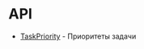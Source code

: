 # API

- [TaskPriority](https://github.com/progwards-tasktracker/tasktracker/blob/master/wiki/api/TaskPriority.md) - Приоритеты задачи

